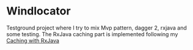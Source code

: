# Windlocator
Testground project where I try to mix Mvp pattern, dagger 2, rxjava and some testing. The RxJava caching part is implemented following my [Caching with RxJava](http://fedepaol.github.io/blog/2016/01/01/cached-rest-requests-with-rxjava/)



